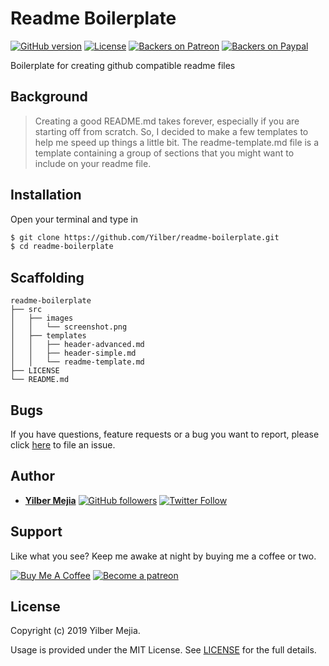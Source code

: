 # Readme Boilerplate

[![GitHub version](https://img.shields.io/badge/version-v1.0.0-blue.svg)](https://github.com/yilber/readme-boilerplate)
[![License](https://img.shields.io/github/license/yilber/readme-boilerplate.svg)](https://github.com/Yilber/readme-boilerplate/blob/master/LICENSE)
[![Backers on Patreon](https://img.shields.io/badge/backer-Patreon-orange.svg)](https://www.patreon.com/yilber)
[![Backers on Paypal](https://img.shields.io/badge/backer-Paypal-blue.svg)](https://www.paypal.me/Yilber)

Boilerplate for creating github compatible readme files

## Background

> Creating a good README.md takes forever, especially if you are starting off from scratch. So, I decided to make a few templates to help me speed up things a little bit. The readme-template.md file is a template containing a group of sections that you might want to include on your readme file.

## Installation

Open your terminal and type in

```sh
$ git clone https://github.com/Yilber/readme-boilerplate.git
$ cd readme-boilerplate
```

## Scaffolding

```text
readme-boilerplate
├── src
│   ├── images
│   │   └── screenshot.png
│   ├── templates
│   │   ├── header-advanced.md
│   │   ├── header-simple.md
│   │   └── readme-template.md
├── LICENSE
└── README.md
```

## Bugs

If you have questions, feature requests or a bug you want to report, please click [here](https://github.com/Yilber/readme-boilerplate/issues) to file an issue.

## Author

* [**Yilber Mejia**](https://www.yilbermejia.com/) [![GitHub followers](https://img.shields.io/github/followers/yilber.svg?style=social)](https://github.com/yilber) [![Twitter Follow](https://img.shields.io/twitter/follow/Yilber_M.svg?style=social)](https://twitter.com/Yilber_M)

## Support

Like what you see? Keep me awake at night by buying me a coffee or two.

<a href="https://www.buymeacoffee.com/yilber" target="_blank"><img src="https://www.buymeacoffee.com/assets/img/custom_images/orange_img.png" alt="Buy Me A Coffee" style="height: auto !important;width: auto !important;"></a>
<a href="https://www.patreon.com/bePatron?u=17267732" target="_blank"><img src="https://c5.patreon.com/external/logo/become_a_patron_button@2x.png" height="37" alt="Become a patreon" style="height: auto !important;width: auto !important;"></a>
## License

Copyright (c) 2019 Yilber Mejia.

Usage is provided under the MIT License. See [LICENSE](https://github.com/Yilber/readme-boilerplate/blob/master/LICENSE) for the full details.
